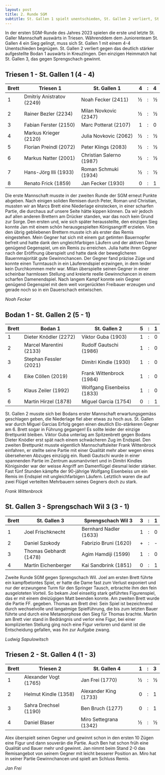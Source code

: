```yaml
---
layout: post
title: 2. Runde SGM
subtitle: St. Gallen 1 spielt unentschieden, St. Gallen 2 verliert, St. Gallen 3 und St. Gallen 4 gewinnen deutlich.
---
```


In der ersten SGM-Runde des Jahres 2023 spielen die erste und letzte St. Galler Mannschaft auswärts in Triesen. Währenddem dem Juniorenteam St. Gallen 4 ein Sieg gelingt, muss sich St. Gallen 1 mit einem 4-4 Unentschieden begnügen. St. Gallen 2 verliert gegen das deutlich stärker aufgestellte Bodan 1 auswärts in Kreuzlingen. Den einzigen Heimmatch hat St. Gallen 3, das gegen Sprengschach gewinnt.

## Triesen 1 - St. Gallen 1 (4 - 4)

| Brett | Triesen 1                 | St. Gallen 1             |   4 |  :  | 4   |
| ----- | ------------------------- | ------------------------ | --: | :-: | :-- |
| 1     | Dmitriy Anistratov (2249) | Noah Fecker (2411)       |   ½ |  :  | ½   |
| 2     | Rainer Bezler (2234)      | Milan Novkovic (2347)    |   ½ |  :  | ½   |
| 3     | Fabian Ferster (2150)     | Marc Potterat (2107)     |   1 |  :  | 0   |
| 4     | Markus Krieger (2120)     | Julia Novkovic (2062)    |   ½ |  :  | ½   |
| 5     | Florian Preindl (2072)    | Peter Klings (2083)      |   ½ |  :  | ½   |
| 6     | Markus Natter (2001)      | Christian Salerno (1987) |   ½ |  :  | ½   |
| 7     | Hans-Jörg Illi (1933)     | Roman Schmuki (1934)     |   ½ |  :  | ½   |
| 8     | Renato Frick (1859)       | Jan Fecker (1930)        |   0 |  :  | 1   |

Die erste Mannschaft musste in der zweiten Runde der SGM erneut Punkte abgeben. Nach einigen soliden Remisen durch Peter, Roman und Christian, mussten wir an Marcs Brett eine Niederlage einstecken, in einer scharfen Partie, die durchaus auf unsere Seite hätte kippen können. Da wir jedoch auf allen anderen Brettern am Drücker standen, war das noch kein Grund zur Sorge. Den ersten und, wie sich später herausstellte, den einzigen Sieg konnte Jan mit einem schön herausgespielten Königsangriff erzielen. Von den übrig gebliebenen Brettern musste ich als erster das Remis eingestehen. Mein Gegner hat sich mit einem gut getimten Bauernopfer befreit und hatte dank den ungleichfarbigen Läufern und der aktiven Dame genügend Gegenspiel, um ein Remis zu erreichen. Julia hatte ihren Gegner nach der Eröffnung überspielt und hatte dank der beweglicheren Bauernmajorität gute Gewinnchancen. Der Gegner fand präzise Züge und konnte einen Turmtausch in ein Läuferendspiel erzwingen, in dem leider kein Durchkommen mehr war. Milan überspielte seinen Gegner in einer scheinbar harmlosen Stellung und kreierte reelle Gewinnchancen in einem scharfen Damenendspiel. Nach langem Kampf konnte sein Gegner genügend Gegenspiel mit dem weit vorgerückten Freibauer erzeugen und gerade noch so in ein Dauerschach entwischen.

_Noah Fecker_

## Bodan 1 - St. Gallen 2 (5 - 1)

| Brett | Bodan 1                 | St. Gallen 2               |   5 |  :  | 1   |
| ----- | ----------------------- | -------------------------- | --: | :-: | :-- |
| 1     | Dieter Knödler (2272)   | Viktor Guba (1903)         |   1 |  :  | 0   |
| 2     | Marcel Marentini (2133) | Rudolf Gautschi (1986)     |   1 |  :  | 0   |
| 3     | Stephan Fessler (2021)  | Dimitri Kindle (1930)      |   1 |  :  | 0   |
| 4     | Eike Cöllen (2019)      | Frank Wittenbrock (1984)   |   1 |  :  | 0   |
| 5     | Klaus Zeiler (1992)     | Wolfgang Eisenbeiss (1833) |   1 |  :  | 0   |
| 6     | Martin Hirzel (1878)    | Miguel Garcia (1754)       |   0 |  :  | 1   |

St. Gallen 2 musste sich bei Bodans erster Mannschaft erwartungsgemäss geschlagen geben, die Niederlage fiel aber etwas zu hoch aus. St. Gallen war durch Miguel Garcias Erfolg gegen einen deutlich Elo-stärkeren Gegner am 6. Brett sogar in Führung gegangen! Es sollte leider der einzige Brettpunkt bleiben. Viktor Guba unterlag am Spitzenbrett gegen Bodans Dieter Knödler erst spät nach einem schwächeren Zug im Endspiel. Den zweiten Brettpunkt musste eigentlich Mannschaftsleiter Frank Wittenbrock einfahren, er stellte seine Partie mit einer Qualität mehr aber wegen eines übersehenen Abzuges einzügig ein. Ruedi Gautschi wurde in einer spannenden Partie im Zentrum ausmanövriert und in Dimitri Kindles Königsinder war der weisse Angriff am Damenflügel diesmal leider stärker. Fast fünf Stunden kämpfte der 90-jährige Wolfgang Eisenbeiss um ein Remis im Endspiel mit ungleichfarbigen Läufern. Letztlich waren die auf zwei Flügel verteilten Mehrbauern seines Gegners doch zu stark.

_Frank Wittenbrock_

## St. Gallen 3 - Sprengschach Wil 3 (3 - 1)

| Brett | St. Gallen 3           | Sprengschach Wil 3     |   3 |  :  | 1   |
| ----- | ---------------------- | ---------------------- | --: | :-: | :-- |
| 1     | Joel Frischknecht      | Bernhard Nadler (1633) |   1 |  :  | 0   |
| 2     | Daniel Szokody         | Fabrizio Bruni (1620)  |   + |  :  | -   |
| 3     | Thomas Gebhardt (1478) | Agim Hamdiji (1599)    |   1 |  :  | 0   |
| 4     | Martin Eichenberger    | Kai Sandbrink (1851)   |   0 |  :  | 1   |

Zweite Runde SGM gegen Sprengschach Wil. Joel am ersten Brett führte ein kampfbetontes Spiel, er hatte die Dame fast zum Verlust exponiert und nur der erzwungene Turm für den Springer Tausch, erbrachte ihm den fein ausgeloteten Vorteil. So bekam Joel einseitig stark geführtes Figurenspiel, das er mit einem dreizügigen Matt beenden konnte. Am zweiten Brett wurde die Partie FF. gegeben. Thomas am Brett drei: Sein Spiel ist bezeichnend durch wechselvolle und langatmige Spielführung, die bis zum letzten Bauer führte und durch eine Metamorphose den Sieg für Thomas brachte. Martin am Brett vier stand in Bedrängnis und verlor eine Figur, bei einer komplizierten Stellung ging noch eine Figur verloren und damit ist die Entscheidung gefallen, was ihn zur Aufgabe zwang.

_Ludwig Sapulowitsch_

## Triesen 2 - St. Gallen 4 (1 - 3)

| Brett | Triesen 2             | St. Gallen 4           |   1 |  :  | 3   |
| ----- | --------------------- | ---------------------- | --: | :-: | :-- |
| 1     | Alexander Vogt (1765) | Jan Frei (1770)        |   ½ |  :  | ½   |
| 2     | Helmut Kindle (1358)  | Alexander King (1733)  |   0 |  :  | 1   |
| 3     | Sahra Drechsel (1190) | Ben Bruch (1277)       |   0 |  :  | 1   |
| 4     | Daniel Blaser         | Miro Settegrana (1342) |   ½ |  :  | ½   |

Alex überspielt seinen Gegner und gewinnt schon in den ersten 10 Zügen eine Figur und dann souverän die Partie. Auch Ben hat schon früh eine Qualität und Bauer mehr und gewinnt. Jan nimmt beim Stand 2-0 das Remisangebot von seinem Gegner mit leicht besserer Position an. Miro hat in seiner Partie Gewinnchancen und spielt am Schluss Remis.

_Jan Frei_

<style>
table th:nth-of-type(2) {
    width: 40%;
}
table th:nth-of-type(3) {
    width: 40%;
}
</style>

